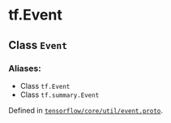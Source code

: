 <div itemscope itemtype="http://developers.google.com/ReferenceObject">
<meta itemprop="name" content="tf.Event" />
</div>

# tf.Event

## Class `Event`



### Aliases:

* Class `tf.Event`
* Class `tf.summary.Event`



Defined in [`tensorflow/core/util/event.proto`](https://www.tensorflow.org/code/tensorflow/core/util/event.proto).



